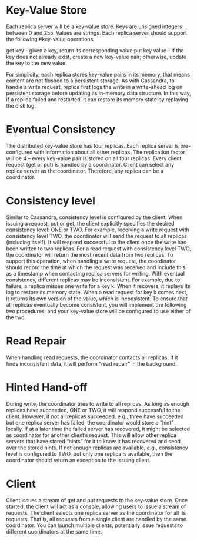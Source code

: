 # Key-Value Store
Each replica server will be a key-value store. Keys are unsigned integers between 0 and 255. Values are strings. Each replica server should support the following #key-value operations:

get key - given a key, return its corresponding value
put key value - if the key does not already exist, create a new key-value pair; otherwise, update the key to the new value.

For simplicity, each replica stores key-value pairs in its memory, that means content are not flushed to a persistent storage. As with Cassandra, to handle a write request, replica first logs the write in a write-ahead log on persistent storage before updating its in-memory data structure. In this way, if a replica failed and restarted, it can restore its memory state by replaying the disk log.

# Eventual Consistency
The distributed key-value store has four replicas. Each replica server is pre-configured with information about all other replicas. The replication factor will be 4 – every key-value pair is stored on all four replicas. Every client request (get or put) is handled by a coordinator. Client can select any replica server as the coordinator. Therefore, any replica can be a coordinator.

# Consistency level
Similar to Cassandra, consistency level is configured by the client. When issuing a request, put or get, the client explicitly specifies the desired consistency level: ONE or TWO. For example, receiving a write request with consistency level TWO, the coordinator will send the request to all replicas (including itself). It will respond successful to the client once the write has been written to two replicas. For a read request with consistency level TWO, the coordinator will return the most recent data from two replicas. To support this operation, when handling a write request, the coordinator should record the time at which the request was received and include this as a timestamp when contacting replica servers for writing.
With eventual consistency, different replicas may be inconsistent. For example, due to failure, a replica misses one write for a key k. When it recovers, it replays its log to restore its memory state. When a read request for key k comes next, it returns its own version of the value, which is inconsistent. To ensure that all replicas eventually become consistent, you will implement the following two procedures, and your key-value store will be configured to use either of the two.

# Read Repair
When handling read requests, the coordinator contacts all replicas. If it finds inconsistent data, it will perform “read repair” in the background.

# Hinted Hand-off
During write, the coordinator tries to write to all replicas. As long as enough replicas have succeeded, ONE or TWO, it will respond successful to the client. However, if not all replicas succeeded, e.g., three have succeeded but one replica server has failed, the coordinator would store a “hint” locally. If at a later time the failed server has recovered, it might be selected as coordinator for another client’s request. This will allow other replica servers that have stored “hints” for it to know it has recovered and send over the stored hints. If not enough replicas are available, e.g., consistency level is configured to TWO, but only one replica is available, then the coordinator should return an exception to the issuing client.

# Client
Client issues a stream of get and put requests to the key-value store. Once started, the client will act as a console, allowing users to issue a stream of requests. The client selects one replica server as the coordinator for all its requests. That is, all requests from a single client are handled by the same coordinator. You can launch multiple clients, potentially issue requests to different coordinators at the same time.

